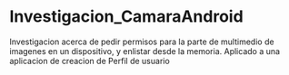 # Investigacion_CamaraAndroid
Investigacion acerca de pedir permisos para la parte de multimedio de imagenes en un dispositivo, y enlistar desde la memoria. Aplicado a una aplicacion de creacion de Perfil de usuario
